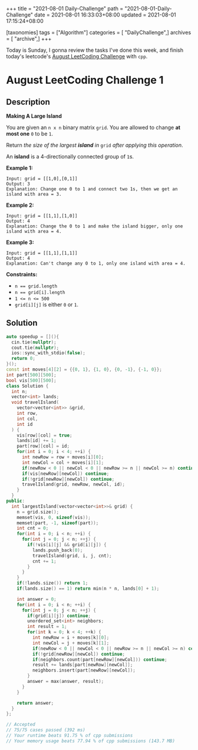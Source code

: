 +++
title = "2021-08-01 Daily-Challenge"
path = "2021-08-01-Daily-Challenge"
date = 2021-08-01 16:33:03+08:00
updated = 2021-08-01 17:15:24+08:00

[taxonomies]
tags = ["Algorithm"]
categories = [ "DailyChallenge",]
archives = [ "archive",]
+++

Today is Sunday, I gonna review the tasks I've done this week, and finish today's leetcode's [August LeetCoding Challenge](https://leetcode.com/explore/featured/card/august-leetcoding-challenge-2021/613/week-1-august-1st-august-7th/3835/) with `cpp`.

<!-- more -->

# August LeetCoding Challenge 1

## Description

**Making A Large Island**

You are given an `n x n` binary matrix `grid`. You are allowed to change **at most one** `0` to be `1`.

Return *the size of the largest **island** in* `grid` *after applying this operation*.

An **island** is a 4-directionally connected group of `1`s.

 

**Example 1:**

```
Input: grid = [[1,0],[0,1]]
Output: 3
Explanation: Change one 0 to 1 and connect two 1s, then we get an island with area = 3.
```

**Example 2:**

```
Input: grid = [[1,1],[1,0]]
Output: 4
Explanation: Change the 0 to 1 and make the island bigger, only one island with area = 4.
```

**Example 3:**

```
Input: grid = [[1,1],[1,1]]
Output: 4
Explanation: Can't change any 0 to 1, only one island with area = 4.
```

 

**Constraints:**

- `n == grid.length`
- `n == grid[i].length`
- `1 <= n <= 500`
- `grid[i][j]` is either `0` or `1`.

## Solution

``` cpp
auto speedup = [](){
  cin.tie(nullptr);
  cout.tie(nullptr);
  ios::sync_with_stdio(false);
  return 0;
}();
const int moves[4][2] = {{0, 1}, {1, 0}, {0, -1}, {-1, 0}};
int part[500][500];
bool vis[500][500];
class Solution {
  int n;
  vector<int> lands;
  void travelIsland(
    vector<vector<int>> &grid,
    int row,
    int col,
    int id
  ) {
    vis[row][col] = true;
    lands[id] += 1;
    part[row][col] = id;
    for(int i = 0; i < 4; ++i) {
      int newRow = row + moves[i][0];
      int newCol = col + moves[i][1];
      if(newRow < 0 || newCol < 0 || newRow >= n || newCol >= n) continue;
      if(vis[newRow][newCol]) continue;
      if(!grid[newRow][newCol]) continue;
      travelIsland(grid, newRow, newCol, id);
    }
  }
public:
  int largestIsland(vector<vector<int>>& grid) {
    n = grid.size();
    memset(vis, 0, sizeof(vis));
    memset(part, -1, sizeof(part));
    int cnt = 0;
    for(int i = 0; i < n; ++i) {
      for(int j = 0; j < n; ++j) {
        if(!vis[i][j] && grid[i][j]) {
          lands.push_back(0);
          travelIsland(grid, i, j, cnt);
          cnt += 1;
        }
      }
    }
    if(!lands.size()) return 1;
    if(lands.size() == 1) return min(n * n, lands[0] + 1);

    int answer = 0;
    for(int i = 0; i < n; ++i) {
      for(int j = 0; j < n; ++j) {
        if(grid[i][j]) continue;
        unordered_set<int> neighbors;
        int result = 1;
        for(int k = 0; k < 4; ++k) {
          int newRow = i + moves[k][0];
          int newCol = j + moves[k][1];
          if(newRow < 0 || newCol < 0 || newRow >= n || newCol >= n) continue;
          if(!grid[newRow][newCol]) continue;
          if(neighbors.count(part[newRow][newCol])) continue;
          result += lands[part[newRow][newCol]];
          neighbors.insert(part[newRow][newCol]);
        }
        answer = max(answer, result);
      }
    }

    return answer;
  }
};

// Accepted
// 75/75 cases passed (392 ms)
// Your runtime beats 91.75 % of cpp submissions
// Your memory usage beats 77.94 % of cpp submissions (143.7 MB)
```
